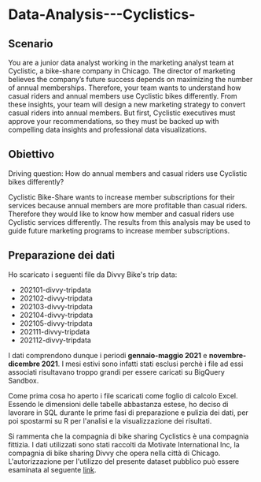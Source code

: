 # Data-Analysis---Cyclistics-

## Scenario

You are a junior data analyst working in the marketing analyst team at Cyclistic, a bike-share company in Chicago. The director
of marketing believes the company’s future success depends on maximizing the number of annual memberships. Therefore,
your team wants to understand how casual riders and annual members use Cyclistic bikes differently. From these insights,
your team will design a new marketing strategy to convert casual riders into annual members. But first, Cyclistic executives
must approve your recommendations, so they must be backed up with compelling data insights and professional data
visualizations.

## Obiettivo

Driving question: How do annual members and casual riders use Cyclistic bikes differently?

Cyclistic Bike-Share wants to increase member subscriptions for their services because annual members are more profitable than casual riders. Therefore they would like to know how member and casual riders use Cyclistic services differently. The results from this analysis may be used to guide future marketing programs to increase member subscriptions.

## Preparazione dei dati

Ho scaricato i seguenti file da Divvy Bike's trip data:

* 202101-divvy-tripdata
* 202102-divvy-tripdata
* 202103-divvy-tripdata
* 202104-divvy-tripdata
* 202105-divvy-tripdata
* 202111-divvy-tripdata
* 202112-divvy-tripdata

I dati comprendono dunque i periodi **gennaio-maggio 2021** e **novembre-dicembre 2021**. I mesi estivi sono infatti stati esclusi perchè i file ad essi associati risultavano troppo grandi per essere caricati su BigQuery Sandbox.

Come prima cosa ho aperto i file scaricati come foglio di calcolo Excel. Essendo le dimensioni delle tabelle abbastanza estese, ho deciso di lavorare in SQL durante le prime fasi di preparazione e pulizia dei dati, per poi spostarmi su R per l'analisi e la visualizzazione dei risultati.

Si rammenta che la compagnia di bike sharing Cyclistics è una compagnia fittizia. I dati utilizzati sono stati raccolti da Motivate International Inc, la compagnia di bike sharing Divvy che opera nella città di Chicago. L'autorizzazione per l'utilizzo del presente dataset pubblico può essere esaminata al seguente [link](https://ride.divvybikes.com/data-license-agreement).









